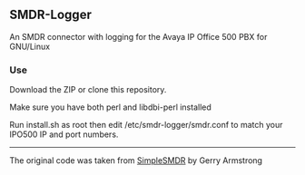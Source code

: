 ## SMDR-Logger
An SMDR connector with logging for the Avaya IP Office 500 PBX for GNU/Linux

### Use

Download the ZIP or clone this repository.

Make sure you have both perl and libdbi-perl installed

Run install.sh as root then edit /etc/smdr-logger/smdr.conf to match your IPO500 IP and port numbers.


---
The original code was taken from [SimpleSMDR](https://sourceforge.net/projects/simplesmdr) by Gerry Armstrong

